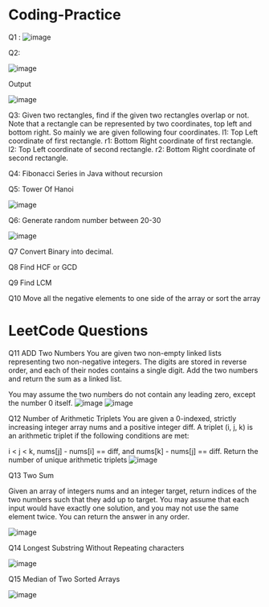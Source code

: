 # Coding-Practice

Q1 :
![image](https://user-images.githubusercontent.com/77162392/180597156-4b49003f-c4fd-4c05-aee0-766887dc27c8.png)

Q2:

![image](https://user-images.githubusercontent.com/77162392/180598479-098fbed3-6002-4d61-a521-d4fbf703b1ac.png)

Output

![image](https://user-images.githubusercontent.com/77162392/180598488-38314f9a-0228-44b9-8fad-fb2c4cc5065a.png)

Q3:
Given two rectangles, find if the given two rectangles overlap or not.
Note that a rectangle can be represented by two coordinates, top left and bottom right. So mainly we are given following four coordinates. 
l1: Top Left coordinate of first rectangle. 
r1: Bottom Right coordinate of first rectangle. 
l2: Top Left coordinate of second rectangle. 
r2: Bottom Right coordinate of second rectangle.

Q4:
Fibonacci Series in Java without recursion

Q5:
Tower Of Hanoi

![image](https://user-images.githubusercontent.com/77162392/180857630-32683543-dcc6-4c4f-9195-3fab47b9fd81.png)

Q6:
Generate random number between 20-30

![image](https://user-images.githubusercontent.com/77162392/180862163-6858496e-b156-4b57-b52e-1636776957eb.png)

Q7
 Convert Binary into decimal.
 
 Q8
 Find HCF or GCD
 
 Q9
 Find LCM
 
 Q10
 Move all the negative elements to one side of the array or sort the array
 
# LeetCode Questions

Q11 ADD Two Numbers
You are given two non-empty linked lists representing two non-negative integers. The digits are stored in reverse order, and each of their nodes contains a single digit. Add the two numbers and return the sum as a linked list.

You may assume the two numbers do not contain any leading zero, except the number 0 itself.
![image](https://user-images.githubusercontent.com/77162392/183926361-f2573eae-68e0-4ee3-ad68-3c466d461a81.png)
![image](https://user-images.githubusercontent.com/77162392/183926627-8634ce88-b396-4980-9f2a-cce5e140cdaf.png)

Q12 Number of Arithmetic Triplets
You are given a 0-indexed, strictly increasing integer array nums and a positive integer diff. A triplet (i, j, k) is an arithmetic triplet if the following conditions are met:

i < j < k,
nums[j] - nums[i] == diff, and
nums[k] - nums[j] == diff.
Return the number of unique arithmetic triplets
![image](https://user-images.githubusercontent.com/77162392/183928725-9b988e09-1761-4d2b-a2e1-1bd58703c5f4.png)

Q13 Two Sum

Given an array of integers nums and an integer target, return indices of the two numbers such that they add up to target.
You may assume that each input would have exactly one solution, and you may not use the same element twice.
You can return the answer in any order.

![image](https://user-images.githubusercontent.com/77162392/183928890-ff7f435e-3e09-4efa-96ca-c759beb3dafa.png)

Q14
Longest Substring Without Repeating characters

![image](https://user-images.githubusercontent.com/77162392/184213888-91e815f7-a09c-4403-b455-45a96eb72a20.png)

Q15
Median of Two Sorted Arrays

![image](https://user-images.githubusercontent.com/77162392/184502857-18d7efc8-8d7b-4599-a1bf-556c5f1209d9.png)


